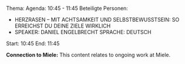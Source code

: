 # 
Thema: 
Agenda: 10:45 - 11:45
Beteiligte Personen:
- HERZRASEN – MIT ACHTSAMKEIT UND SELBSTBEWUSSTSEIN: SO ERREICHST DU DEINE ZIELE WIRKLICH
- SPEAKER: DANIEL ENGELBRECHT SPRACHE: DEUTSCH

Start: 10:45
End: 11:45

**Connection to Miele:** This content relates to ongoing work at Miele.
